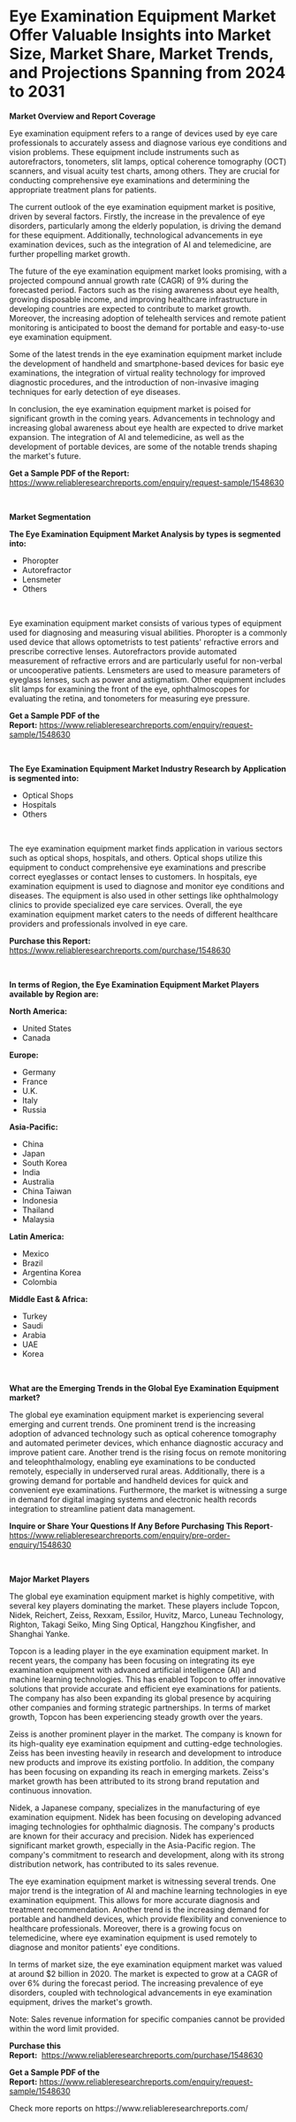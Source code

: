 <p><h1>Eye Examination Equipment Market Offer Valuable Insights into Market Size, Market Share, Market Trends, and Projections Spanning from 2024 to 2031</h1></p><p><strong>Market Overview and Report Coverage</strong></p>
<p><p>Eye examination equipment refers to a range of devices used by eye care professionals to accurately assess and diagnose various eye conditions and vision problems. These equipment include instruments such as autorefractors, tonometers, slit lamps, optical coherence tomography (OCT) scanners, and visual acuity test charts, among others. They are crucial for conducting comprehensive eye examinations and determining the appropriate treatment plans for patients.</p><p>The current outlook of the eye examination equipment market is positive, driven by several factors. Firstly, the increase in the prevalence of eye disorders, particularly among the elderly population, is driving the demand for these equipment. Additionally, technological advancements in eye examination devices, such as the integration of AI and telemedicine, are further propelling market growth.</p><p>The future of the eye examination equipment market looks promising, with a projected compound annual growth rate (CAGR) of 9% during the forecasted period. Factors such as the rising awareness about eye health, growing disposable income, and improving healthcare infrastructure in developing countries are expected to contribute to market growth. Moreover, the increasing adoption of telehealth services and remote patient monitoring is anticipated to boost the demand for portable and easy-to-use eye examination equipment.</p><p>Some of the latest trends in the eye examination equipment market include the development of handheld and smartphone-based devices for basic eye examinations, the integration of virtual reality technology for improved diagnostic procedures, and the introduction of non-invasive imaging techniques for early detection of eye diseases.</p><p>In conclusion, the eye examination equipment market is poised for significant growth in the coming years. Advancements in technology and increasing global awareness about eye health are expected to drive market expansion. The integration of AI and telemedicine, as well as the development of portable devices, are some of the notable trends shaping the market's future.</p></p>
<p><strong>Get a Sample PDF of the Report:</strong> <a href="https://www.reliableresearchreports.com/enquiry/request-sample/1548630">https://www.reliableresearchreports.com/enquiry/request-sample/1548630</a></p>
<p>&nbsp;</p>
<p><strong>Market Segmentation</strong></p>
<p><strong>The Eye Examination Equipment Market Analysis by types is segmented into:</strong></p>
<p><ul><li>Phoropter</li><li>Autorefractor</li><li>Lensmeter</li><li>Others</li></ul></p>
<p>&nbsp;</p>
<p><p>Eye examination equipment market consists of various types of equipment used for diagnosing and measuring visual abilities. Phoropter is a commonly used device that allows optometrists to test patients' refractive errors and prescribe corrective lenses. Autorefractors provide automated measurement of refractive errors and are particularly useful for non-verbal or uncooperative patients. Lensmeters are used to measure parameters of eyeglass lenses, such as power and astigmatism. Other equipment includes slit lamps for examining the front of the eye, ophthalmoscopes for evaluating the retina, and tonometers for measuring eye pressure.</p></p>
<p><strong>Get a Sample PDF of the Report:</strong>&nbsp;<a href="https://www.reliableresearchreports.com/enquiry/request-sample/1548630">https://www.reliableresearchreports.com/enquiry/request-sample/1548630</a></p>
<p>&nbsp;</p>
<p><strong>The Eye Examination Equipment Market Industry Research by Application is segmented into:</strong></p>
<p><ul><li>Optical Shops</li><li>Hospitals</li><li>Others</li></ul></p>
<p>&nbsp;</p>
<p><p>The eye examination equipment market finds application in various sectors such as optical shops, hospitals, and others. Optical shops utilize this equipment to conduct comprehensive eye examinations and prescribe correct eyeglasses or contact lenses to customers. In hospitals, eye examination equipment is used to diagnose and monitor eye conditions and diseases. The equipment is also used in other settings like ophthalmology clinics to provide specialized eye care services. Overall, the eye examination equipment market caters to the needs of different healthcare providers and professionals involved in eye care.</p></p>
<p><strong>Purchase this Report:</strong>&nbsp; <a href="https://www.reliableresearchreports.com/purchase/1548630">https://www.reliableresearchreports.com/purchase/1548630</a></p>
<p>&nbsp;</p>
<p><strong>In terms of Region, the Eye Examination Equipment Market Players available by Region are:</strong></p>
<p>
    <p> <strong> North America: </strong>
        <ul>
            <li>United States</li>
            <li>Canada</li>
        </ul>
        </p> 
    <p> <strong> Europe: </strong>
        <ul>
            <li>Germany</li>
            <li>France</li>
            <li>U.K.</li>
            <li>Italy</li>
            <li>Russia</li>
        </ul>
        </p> 
    <p> <strong> Asia-Pacific: </strong>
        <ul>
            <li>China</li>
            <li>Japan</li>
            <li>South Korea</li>
            <li>India</li>
            <li>Australia</li>
            <li>China Taiwan</li>
            <li>Indonesia</li>
            <li>Thailand</li>
            <li>Malaysia</li>
        </ul>
        </p> 
    <p> <strong> Latin America: </strong>
        <ul>
            <li>Mexico</li>
            <li>Brazil</li>
            <li>Argentina Korea</li>
            <li>Colombia</li>
        </ul>
        </p> 
    <p> <strong> Middle East & Africa: </strong>
        <ul>
            <li>Turkey</li>
            <li>Saudi</li>
            <li>Arabia</li>
            <li>UAE</li>
            <li>Korea</li>
        </ul>
    </p>
    </p>
<p>&nbsp;</p>
<p><strong>What are the Emerging Trends in the Global Eye Examination Equipment market?</strong></p>
<p><p>The global eye examination equipment market is experiencing several emerging and current trends. One prominent trend is the increasing adoption of advanced technology such as optical coherence tomography and automated perimeter devices, which enhance diagnostic accuracy and improve patient care. Another trend is the rising focus on remote monitoring and teleophthalmology, enabling eye examinations to be conducted remotely, especially in underserved rural areas. Additionally, there is a growing demand for portable and handheld devices for quick and convenient eye examinations. Furthermore, the market is witnessing a surge in demand for digital imaging systems and electronic health records integration to streamline patient data management.</p></p>
<p><strong>Inquire or Share Your Questions If Any Before Purchasing This Report</strong>- <a href="https://www.reliableresearchreports.com/enquiry/pre-order-enquiry/1548630">https://www.reliableresearchreports.com/enquiry/pre-order-enquiry/1548630</a></p>
<p>&nbsp;</p>
<p><strong>Major Market Players</strong></p>
<p><p>The global eye examination equipment market is highly competitive, with several key players dominating the market. These players include Topcon, Nidek, Reichert, Zeiss, Rexxam, Essilor, Huvitz, Marco, Luneau Technology, Righton, Takagi Seiko, Ming Sing Optical, Hangzhou Kingfisher, and Shanghai Yanke.</p><p>Topcon is a leading player in the eye examination equipment market. In recent years, the company has been focusing on integrating its eye examination equipment with advanced artificial intelligence (AI) and machine learning technologies. This has enabled Topcon to offer innovative solutions that provide accurate and efficient eye examinations for patients. The company has also been expanding its global presence by acquiring other companies and forming strategic partnerships. In terms of market growth, Topcon has been experiencing steady growth over the years.</p><p>Zeiss is another prominent player in the market. The company is known for its high-quality eye examination equipment and cutting-edge technologies. Zeiss has been investing heavily in research and development to introduce new products and improve its existing portfolio. In addition, the company has been focusing on expanding its reach in emerging markets. Zeiss's market growth has been attributed to its strong brand reputation and continuous innovation.</p><p>Nidek, a Japanese company, specializes in the manufacturing of eye examination equipment. Nidek has been focusing on developing advanced imaging technologies for ophthalmic diagnosis. The company's products are known for their accuracy and precision. Nidek has experienced significant market growth, especially in the Asia-Pacific region. The company's commitment to research and development, along with its strong distribution network, has contributed to its sales revenue.</p><p>The eye examination equipment market is witnessing several trends. One major trend is the integration of AI and machine learning technologies in eye examination equipment. This allows for more accurate diagnosis and treatment recommendation. Another trend is the increasing demand for portable and handheld devices, which provide flexibility and convenience to healthcare professionals. Moreover, there is a growing focus on telemedicine, where eye examination equipment is used remotely to diagnose and monitor patients' eye conditions.</p><p>In terms of market size, the eye examination equipment market was valued at around $2 billion in 2020. The market is expected to grow at a CAGR of over 6% during the forecast period. The increasing prevalence of eye disorders, coupled with technological advancements in eye examination equipment, drives the market's growth.</p><p>Note: Sales revenue information for specific companies cannot be provided within the word limit provided.</p></p>
<p><strong>Purchase this Report:</strong>&nbsp;&nbsp;<a href="https://www.reliableresearchreports.com/purchase/1548630">https://www.reliableresearchreports.com/purchase/1548630</a></p>
<p></p>
<p><strong>Get a Sample PDF of the Report:</strong>&nbsp;<a href="https://www.reliableresearchreports.com/enquiry/request-sample/1548630">https://www.reliableresearchreports.com/enquiry/request-sample/1548630</a></p>
<p>Check more reports on https://www.reliableresearchreports.com/</p>